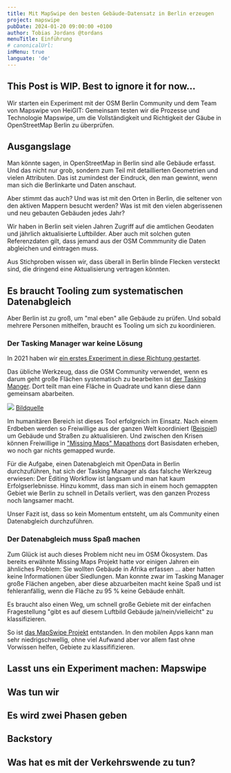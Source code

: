 ```yaml
---
title: Mit MapSwipe den besten Gebäude-Datensatz in Berlin erzeugen
project: mapswipe
pubDate: 2024-01-20 09:00:00 +0100
author: Tobias Jordans @tordans
menuTitle: Einführung
# canonicalUrl:
inMenu: true
languate: 'de'
---
```


## This Post is WIP. Best to ignore it for now…

Wir starten ein Experiment mit der OSM Berlin Community und dem Team von Mapswipe von HeiGIT: Gemeinsam testen wir die Prozesse und Technologie Mapswipe, um die Vollständigkeit und Richtigkeit der Gäube in OpenStreetMap Berlin zu überprüfen.

## Ausgangslage

Man könnte sagen, in OpenStreetMap in Berlin sind alle Gebäude erfasst. Und das nicht nur grob, sondern zum Teil mit detaillierten Geometrien und vielen Attributen. Das ist zumindest der Eindruck, den man gewinnt, wenn man sich die Berlinkarte und Daten anschaut.

Aber stimmt das auch? Und was ist mit den Orten in Berlin, die seltener von den aktiven Mappern besucht werden? Was ist mit den vielen abgerissenen und neu gebauten Gebäuden jedes Jahr?

Wir haben in Berlin seit vielen Jahren Zugriff auf die amtlichen Geodaten und jährlich aktualisierte Luftbilder. Aber auch mit solchen guten Referenzdaten gilt, dass jemand aus der OSM Commmunity die Daten abgleichen und eintragen muss.

Aus Stichproben wissen wir, dass überall in Berlin blinde Flecken versteckt sind, die dringend eine Aktualisierung vertragen könnten.

## Es braucht Tooling zum systematischen Datenabgleich

Aber Berlin ist zu groß, um "mal eben" alle Gebäude zu prüfen. Und sobald mehrere Personen mithelfen, braucht es Tooling um sich zu koordinieren.

### Der Tasking Manager war keine Lösung

In 2021 haben wir [ein erstes Experiment in diese Richtung gestartet](https://tasks.openstreetmap.us/projects/279).

Das übliche Werkzeug, dass die OSM Community verwendet, wenn es darum geht große Flächen systematisch zu bearbeiten ist [der Tasking Manger](https://wiki.openstreetmap.org/wiki/Tasking_Manager). Dort teilt man eine Fläche in Quadrate und kann diese dann gemeinsam abarbeiten.

![](https://weeklyosm.eu/wp-content/uploads/2023/02/655_T_all.png)
[Bildquelle](https://weeklyosm.eu/de/archives/16294)

Im humanitären Bereich ist dieses Tool erfolgreich im Einsatz. Nach einem Erdbeben werden so Freiwillige aus der ganzen Welt koordiniert ([Beispiel](https://tasks.hotosm.org/explore?campaign=Turkey%20and%20Syria%20Earthquake%20Response%20February%202023&orderBy=priority&orderByType=ASC)) um Gebäude und Straßen zu aktualisieren. Und zwischen den Krisen können Freiwillige in ["Missing Maps" Mapathons](https://www.aerzte-ohne-grenzen.de/sich-engagieren/veranstaltungen/mapathon) dort Basisdaten erheben, wo noch gar nichts gemapped wurde.

Für die Aufgabe, einen Datenabgleich mit OpenData in Berlin durchzuführen, hat sich der Tasking Manager als das falsche Werkzeug erwiesen: Der Editing Workflow ist langsam und man hat kaum Erfolgserlebnisse. Hinzu kommt, dass man sich in einem hoch gemappten Gebiet wie Berlin zu schnell in Details verliert, was den ganzen Prozess noch langsamer macht.

Unser Fazit ist, dass so kein Momentum entsteht, um als Community einen Datenabgleich durchzuführen.

### Der Datenabgleich muss Spaß machen

Zum Glück ist auch dieses Problem nicht neu im OSM Ökosystem. Das bereits erwähnte Missing Maps Projekt hatte vor einigen Jahren ein ähnliches Problem: Sie wollten Gebäude in Afrika erfassen … aber hatten keine Informationen über Siedlungen. Man konnte zwar im Tasking Manager große Flächen angeben, aber diese abzuarbeiten macht keine Spaß und ist fehleranfällig, wenn die Fläche zu 95 % keine Gebäude enhält.

Es braucht also einen Weg, um schnell große Gebiete mit der einfachen Fragestellung "gibt es auf diesem Luftbild Gebäude ja/nein/vielleicht" zu klassifizieren.

So ist [das MapSwipe Projekt](https://mapswipe.org/de/) entstanden. In den mobilen Apps kann man sehr niedrigschwellig, ohne viel Aufwand aber vor allem fast ohne Vorwissen helfen, Gebiete zu klassififizieren.

## Lasst uns ein Experiment machen: Mapswipe

## Was tun wir

## Es wird zwei Phasen geben

## Backstory

## Was hat es mit der Verkehrswende zu tun?
